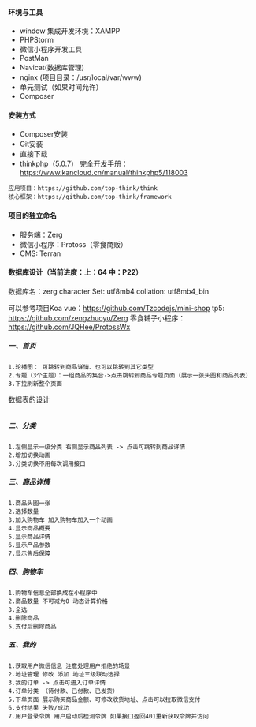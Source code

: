 #### 环境与工具
- window 集成开发环境：XAMPP
- PHPStorm
- 微信小程序开发工具
- PostMan
- Navicat(数据库管理)
- nginx (项目目录：/usr/local/var/www)
- 单元测试（如果时间允许）
- Composer

#### 安装方式
- Composer安装
- Git安装
- 直接下载
- thinkphp（5.0.7） 完全开发手册：https://www.kancloud.cn/manual/thinkphp5/118003
```
应用项目：https://github.com/top-think/think
核心框架：https://github.com/top-think/framework
```

#### 项目的独立命名
- 服务端：Zerg
- 微信小程序：Protoss（零食商贩）
- CMS: Terran


#### 数据库设计（当前进度：上：64 中：P22）
数据库名：zerg
character Set: utf8mb4
collation: utf8mb4_bin

可以参考项目Koa vue：https://github.com/Tzcodejs/mini-shop
tp5: https://github.com/zengzhuoyu/Zerg
零食铺子小程序：https://github.com/JQHee/ProtossWx

##### 一、首页
```
1.轮播图： 可跳转到商品详情、也可以跳转到其它类型
2.专题（3个主题）：一组商品的集合->点击跳转到商品专题页面（展示一张头图和商品列表）
3.下拉刷新整个页面
```
数据表的设计
```
```
##### 二、分类
```
1.左侧显示一级分类 右侧显示商品列表 -> 点击可跳转到商品详情
2.增加切换动画
3.分类切换不用每次调用接口
```
##### 三、商品详情
```
1.商品头图一张
2.选择数量
3.加入购物车 加入购物车加入一个动画
4.显示商品概要
5.显示商品详情
6.显示产品参数
7.显示售后保障
```
##### 四、购物车
```
1.购物车信息全部换成在小程序中
2.商品数量 不可减为0 动态计算价格
3.全选
4.删除商品
5.支付后删除商品
```

##### 五、我的
```
1.获取用户微信信息 注意处理用户拒绝的场景
2.地址管理 修改 添加 地址三级联动选择
3.我的订单 -> 点击可进入订单详情
4.订单分类 （待付款、已付款、已发货）
5.下单页面 展示购买商品金额、可修改收货地址、点击可以拉取微信支付
6.支付结果 失败/成功
7.用户登录令牌 用户启动后检测令牌 如果接口返回401重新获取令牌并访问
```



